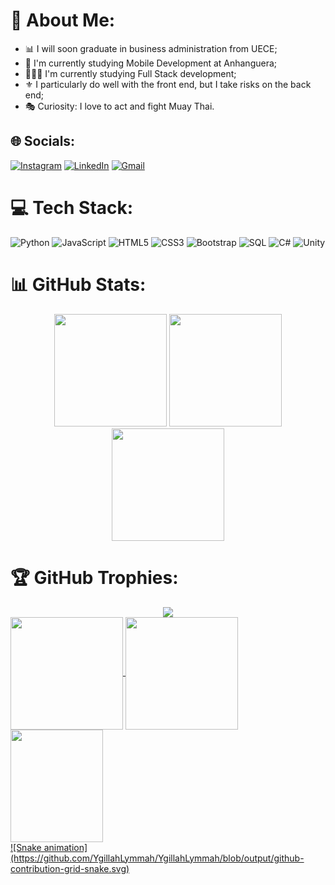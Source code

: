 # 💫 About Me:
 - 📊 I will soon graduate in business administration from UECE;<br>
 - 📱 I'm currently studying Mobile Development at Anhanguera;<br>
 - 👩🏻‍💻 I'm currently studying Full Stack development;<br>
 - ⚜️ I particularly do well with the front end, but I take risks on the back end;<br>
 - 🎭 Curiosity: I love to act and fight Muay Thai.
 

## 🌐 Socials:
[![Instagram](https://img.shields.io/badge/Instagram-E4405F?style=for-the-badge&logo=instagram&logoColor=white)](https://instagram.com/ygillah_lymmah) 
[![LinkedIn](https://img.shields.io/badge/LinkedIn-0077B5?style=for-the-badge&logo=linkedin&logoColor=white)](https://www.linkedin.com/in/ygila-lima-yellow-belt-2958a1219/) 
[![Gmail](https://img.shields.io/badge/Gmail-D14836?style=for-the-badge&logo=gmail&logoColor=white)](ygilalimadigital@gmail.com)

# 💻 Tech Stack:
![Python](https://img.shields.io/badge/python-3670A0?style=for-the-badge&logo=python&logoColor=ffdd54)
![JavaScript](https://img.shields.io/badge/JavaScript-323330?style=for-the-badge&logo=javascript&logoColor=F7DF1E) 
![HTML5](https://img.shields.io/badge/html5-%23E34F26.svg?style=for-the-badge&logo=html5&logoColor=white) 
![CSS3](https://img.shields.io/badge/css3-%231572B6.svg?style=for-the-badge&logo=css3&logoColor=white) 
![Bootstrap](https://img.shields.io/badge/bootstrap-%23563D7C.svg?style=for-the-badge&logo=bootstrap&logoColor=white)
![SQL](https://img.shields.io/badge/MySQL-005C84?style=for-the-badge&logo=mysql&logoColor=white)
![C#](https://img.shields.io/badge/C%23-239120?style=for-the-badge&logo=c-sharp&logoColor=white)
![Unity](https://img.shields.io/badge/Unity-100000?style=for-the-badge&logo=unity&logoColor=white)


# 📊 GitHub Stats:
<div align="center">
 <img height="180em"  src="https://github-readme-stats.vercel.app/api?username=YgillahLymmah&theme=dark&hide_border=false&include_all_commits=false&count_private=false" />
 <img height="180em" src="https://github-readme-stats.vercel.app/api/top-langs/?username=YgillahLymmah&theme=dark&hide_border=false&include_all_commits=false&count_private=false&layout=compact" />
 <img height="180em" src="https://github-readme-streak-stats.herokuapp.com/?user=YgillahLymmah&theme=dark&hide_border=false" />
</div>


# 🏆 GitHub Trophies:
<div align="center">
 <img src="https://github-profile-trophy.vercel.app/?username=YgillahLymmah&theme=radical&no-frame=false&no-bg=true&margin-w=4" />
</div>

<div>
  <a href="https://github.com/YgillahLymmah">
  <img height="180em"   align="center" src="https://github-readme-stats.vercel.app/api?username=YgillahLymmah&show_icons=true&theme=react&include_all_commits=true&count_private=true"/>
  <img height="180em"  align="center" src="https://github-readme-stats.vercel.app/api/top-langs/?username=YgillahLymmah&layout=compact&langs_count=7&theme=react" />

  <img align="center" width="148" height="180" src="https://media1.tenor.com/images/68e8337fb4eb7e40645d832c64762a8b/tenor.gif?itemid=19443613">
   
</div>
 
 <div>
  ![Snake animation](https://github.com/YgillahLymmah/YgillahLymmah/blob/output/github-contribution-grid-snake.svg)
 </div>
